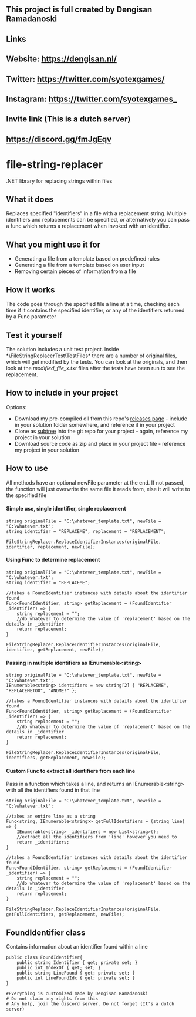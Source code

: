 ## This project is full created by Dengisan Ramadanoski

## Links
## Website: https://dengisan.nl/
## Twitter: https://twitter.com/syotexgames/
## Instagram: https://twitter.com/syotexgames_

## Invite link (This is a dutch server)
## https://discord.gg/fmJgEqv

# file-string-replacer
.NET library for replacing strings within files

## What it does
Replaces specified "identifiers" in a file with a replacement string.
Multiple identifiers and replacements can be specified, or alternatively you can pass a func which returns a replacement when invoked with an identifier.

## What you might use it for
- Generating a file from a template based on predefined rules
- Generating a file from a template based on user input
- Removing certain pieces of information from a file

## How it works
The code goes through the specified file a line at a time, checking each time if it contains the specified identifier, or any of the identifiers returned by a Func parameter

## Test it yourself
The solution includes a unit test project. Inside *\FileStringReplacerTest\TestFiles\* there are a number of original files, which will get modified by the tests. You can look at the originals, and then look at the *modified_file_x.txt* files after the tests have been run to see the replacement.

## How to include in your project
Options:
- Download my pre-compiled dll from this repo's [releases page](https://dengisan.nl/astramgg-github/) - include in your solution folder somewhere, and reference it in your project
- Clone as [subtree](https://blogs.atlassian.com/2013/05/alternatives-to-git-submodule-git-subtree/) into the git repo for your project - again, reference my project in your solution
- Download source code as zip and place in your project file - reference my project in your solution

## How to use

All methods have an optional newFile parameter at the end. If not passed, the function will just overwrite the same file it reads from, else it will write to the specified file

#### Simple use, single identifier, single replacement

    string originalFile = "C:\whatever_template.txt", newFile = "C:\whatever.txt";
    string identifier = "REPLACEME", replacement = "REPLACEMENT";
    
    FileStringReplacer.ReplaceIdentifierInstances(originalFile, identifier, replacement, newFile);

#### Using Func to determine replacement

    string originalFile = "C:\whatever_template.txt", newFile = "C:\whatever.txt";
    string identifier = "REPLACEME";
    
    //takes a FoundIdentifier instances with details about the identifier found
    Func<FoundIdentifier, string> getReplacement = (FoundIdentifier _identifier) => {
        string replacement = "";
        //do whatever to determine the value of 'replacement' based on the details in _identifier
        return replacement;
    }
    
    FileStringReplacer.ReplaceIdentifierInstances(originalFile, identifier, getReplacement, newFile);
    
#### Passing in multiple identifiers as IEnumerable\<string>

    string originalFile = "C:\whatever_template.txt", newFile = "C:\whatever.txt";
    IEnumerable<string> identifiers = new string[2] { "REPLACEME", "REPLACEMETOO", "ANDME!" };
    
    //takes a FoundIdentifier instances with details about the identifier found
    Func<FoundIdentifier, string> getReplacement = (FoundIdentifier _identifier) => {
        string replacement = "";
        //do whatever to determine the value of 'replacement' based on the details in _identifier
        return replacement;
    }
    
    FileStringReplacer.ReplaceIdentifierInstances(originalFile, identifiers, getReplacement, newFile);
    
#### Custom Func to extract all identifiers from each line
Pass in a function which takes a line, and returns an IEnumerable\<string> with all the identifiers found in that line

    string originalFile = "C:\whatever_template.txt", newFile = "C:\whatever.txt";
    
    //takes an entire line as a string
    Func<string, IEnumerable<string>> getFullIdentifiers = (string line) => {
        IEnumerable<string> _identifiers = new List<string>();
        //extract all the identifiers from 'line' however you need to
        return _identifiers;
    }
    
    //takes a FoundIdentifier instances with details about the identifier found
    Func<FoundIdentifier, string> getReplacement = (FoundIdentifier _identifier) => {
        string replacement = "";
        //do whatever to determine the value of 'replacement' based on the details in _identifier
        return replacement;
    }
    
    FileStringReplacer.ReplaceIdentifierInstances(originalFile, getFullIdentifiers, getReplacement, newFile);
    
## FoundIdentifier class
Contains information about an identifier found within a line

    public class FoundIdentifier{
        public string Identifier { get; private set; }
        public int IndexOf { get; set; }
        public string LineFound { get; private set; }
        public int LineFoundIdx { get; private set; }
    }
	
	#Everything is customized made by Dengisan Ramadanoski
	# Do not claim any rights from this
	# Any help, join the discord server. Do not forget (It's a dutch server)

